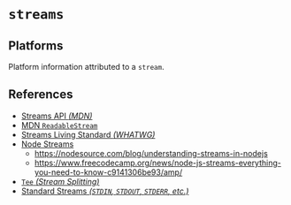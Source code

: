 # `streams`


## Platforms

Platform information attributed to a `stream`.


## References

  - [Streams API _(MDN)_](https://developer.mozilla.org/en-US/docs/Web/API/Streams_API)
  - [MDN `ReadableStream`](https://developer.mozilla.org/en-US/docs/Web/API/ReadableStream)
  - [Streams Living Standard _(WHATWG)_](https://streams.spec.whatwg.org/)
  - [Node Streams](https://nodejs.org/api/stream.html)
    - https://nodesource.com/blog/understanding-streams-in-nodejs
    - https://www.freecodecamp.org/news/node-js-streams-everything-you-need-to-know-c9141306be93/amp/
  - [`Tee` _(Stream Splitting)_](https://en.m.wikipedia.org/wiki/Tee_(command))
  - [Standard Streams _(`STDIN`, `STDOUT`, `STDERR`, etc.)_](https://en.m.wikipedia.org/wiki/Standard_streams)
